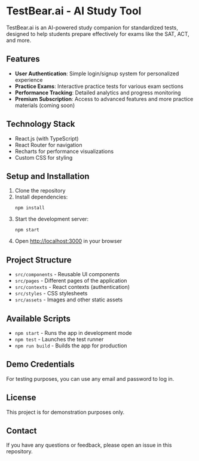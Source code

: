 # TestBear.ai - AI Study Tool

TestBear.ai is an AI-powered study companion for standardized tests, designed to help students prepare effectively for exams like the SAT, ACT, and more.

## Features

- **User Authentication**: Simple login/signup system for personalized experience
- **Practice Exams**: Interactive practice tests for various exam sections
- **Performance Tracking**: Detailed analytics and progress monitoring
- **Premium Subscription**: Access to advanced features and more practice materials (coming soon)

## Technology Stack

- React.js (with TypeScript)
- React Router for navigation
- Recharts for performance visualizations
- Custom CSS for styling

## Setup and Installation

1. Clone the repository
2. Install dependencies:
   ```
   npm install
   ```
3. Start the development server:
   ```
   npm start
   ```
4. Open [http://localhost:3000](http://localhost:3000) in your browser

## Project Structure

- `src/components` - Reusable UI components
- `src/pages` - Different pages of the application
- `src/contexts` - React contexts (authentication)
- `src/styles` - CSS stylesheets
- `src/assets` - Images and other static assets

## Available Scripts

- `npm start` - Runs the app in development mode
- `npm test` - Launches the test runner
- `npm run build` - Builds the app for production

## Demo Credentials

For testing purposes, you can use any email and password to log in.

## License

This project is for demonstration purposes only.

## Contact

If you have any questions or feedback, please open an issue in this repository.
